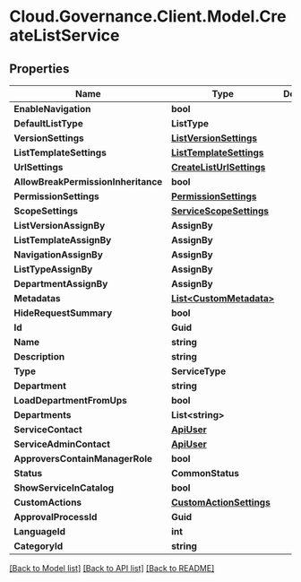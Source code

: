 # Cloud.Governance.Client.Model.CreateListService
## Properties

Name | Type | Description | Notes
------------ | ------------- | ------------- | -------------
**EnableNavigation** | **bool** |  | [optional] 
**DefaultListType** | **ListType** |  | [optional] 
**VersionSettings** | [**ListVersionSettings**](ListVersionSettings.md) |  | [optional] 
**ListTemplateSettings** | [**ListTemplateSettings**](ListTemplateSettings.md) |  | [optional] 
**UrlSettings** | [**CreateListUrlSettings**](CreateListUrlSettings.md) |  | [optional] 
**AllowBreakPermissionInheritance** | **bool** |  | [optional] 
**PermissionSettings** | [**PermissionSettings**](PermissionSettings.md) |  | [optional] 
**ScopeSettings** | [**ServiceScopeSettings**](ServiceScopeSettings.md) |  | [optional] 
**ListVersionAssignBy** | **AssignBy** |  | [optional] 
**ListTemplateAssignBy** | **AssignBy** |  | [optional] 
**NavigationAssignBy** | **AssignBy** |  | [optional] 
**ListTypeAssignBy** | **AssignBy** |  | [optional] 
**DepartmentAssignBy** | **AssignBy** |  | [optional] 
**Metadatas** | [**List&lt;CustomMetadata&gt;**](CustomMetadata.md) |  | [optional] 
**HideRequestSummary** | **bool** |  | [optional] 
**Id** | **Guid** |  | [optional] 
**Name** | **string** |  | [optional] 
**Description** | **string** |  | [optional] 
**Type** | **ServiceType** |  | [optional] 
**Department** | **string** |  | [optional] 
**LoadDepartmentFromUps** | **bool** |  | [optional] 
**Departments** | **List&lt;string&gt;** |  | [optional] 
**ServiceContact** | [**ApiUser**](ApiUser.md) |  | [optional] 
**ServiceAdminContact** | [**ApiUser**](ApiUser.md) |  | [optional] 
**ApproversContainManagerRole** | **bool** |  | [optional] 
**Status** | **CommonStatus** |  | [optional] 
**ShowServiceInCatalog** | **bool** |  | [optional] 
**CustomActions** | [**CustomActionSettings**](CustomActionSettings.md) |  | [optional] 
**ApprovalProcessId** | **Guid** |  | [optional] 
**LanguageId** | **int** |  | [optional] 
**CategoryId** | **string** |  | [optional] 

[[Back to Model list]](../README.md#documentation-for-models) [[Back to API list]](../README.md#documentation-for-api-endpoints) [[Back to README]](../README.md)


